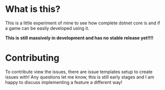 # What is this?

This is a little experiment of mine to see how complete dotnet core is and if a game can be easily developed using it.

**This is still massively in development and has no stable release yet!!!!**

# Contributing

To contribute view the issues, there are issue templates setup to create issues with! Any questions let me know, this is still early stages and I am happy to discuss implementing a feature a different way!
